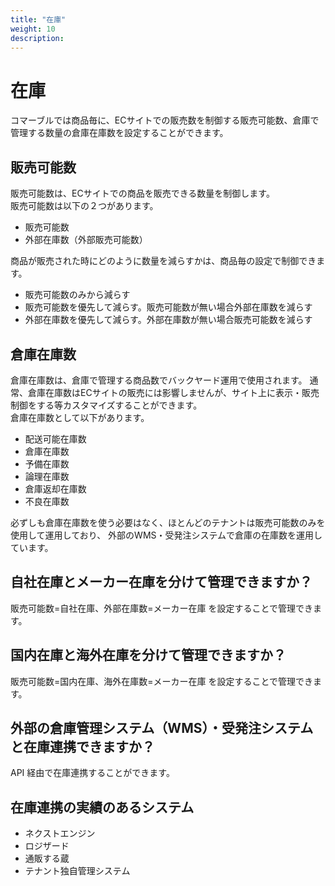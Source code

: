 ```yaml
---
title: "在庫"
weight: 10
description: 
---
```


# 在庫

コマーブルでは商品毎に、ECサイトでの販売数を制御する販売可能数、倉庫で管理する数量の倉庫在庫数を設定することができます。

## 販売可能数
販売可能数は、ECサイトでの商品を販売できる数量を制御します。  
販売可能数は以下の２つがあります。

- 販売可能数
- 外部在庫数（外部販売可能数）

商品が販売された時にどのように数量を減らすかは、商品毎の設定で制御できます。

+ 販売可能数のみから減らす
+ 販売可能数を優先して減らす。販売可能数が無い場合外部在庫数を減らす
+ 外部在庫数を優先して減らす。外部在庫数が無い場合販売可能数を減らす

## 倉庫在庫数
倉庫在庫数は、倉庫で管理する商品数でバックヤード運用で使用されます。
通常、倉庫在庫数はECサイトの販売には影響しませんが、サイト上に表示・販売制御をする等カスタマイズすることができます。  
倉庫在庫数として以下があります。

- 配送可能在庫数
- 倉庫在庫数
- 予備在庫数
- 論理在庫数
- 倉庫返却在庫数
- 不良在庫数

必ずしも倉庫在庫数を使う必要はなく、ほとんどのテナントは販売可能数のみを使用して運用しており、
外部のWMS・受発注システムで倉庫の在庫数を運用しています。

## 自社在庫とメーカー在庫を分けて管理できますか？
販売可能数=自社在庫、外部在庫数=メーカー在庫 を設定することで管理できます。

## 国内在庫と海外在庫を分けて管理できますか？
販売可能数=国内在庫、海外在庫数=メーカー在庫 を設定することで管理できます。

## 外部の倉庫管理システム（WMS）・受発注システムと在庫連携できますか？
API 経由で在庫連携することができます。

## 在庫連携の実績のあるシステム

- ネクストエンジン
- ロジザード
- 通販する蔵
- テナント独自管理システム
